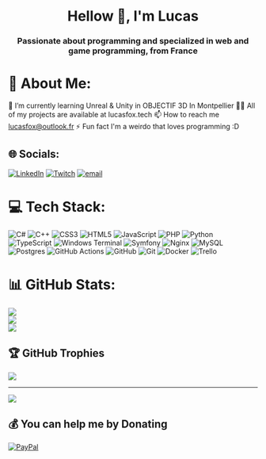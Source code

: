 <h1 align="center">Hellow 👋, I'm Lucas</h1>
<h3 align="center">Passionate about programming and specialized in web and game programming, from France</h3>

# 💫 About Me:
🌱 I’m currently learning Unreal & Unity in OBJECTIF 3D In Montpellier
👨‍💻 All of my projects are available at lucasfox.tech
📫 How to reach me lucasfox@outlook.fr
⚡ Fun fact I'm a weirdo that loves programming :D


## 🌐 Socials:
[![LinkedIn](https://img.shields.io/badge/LinkedIn-%230077B5.svg?logo=linkedin&logoColor=white)](https://linkedin.com/in/lucas-bruel-547179278) [![Twitch](https://img.shields.io/badge/Twitch-%239146FF.svg?logo=Twitch&logoColor=white)](https://twitch.tv/luriusfox) [![email](https://img.shields.io/badge/Email-D14836?logo=gmail&logoColor=white)](mailto:lucasfox@outlook.fr) 

# 💻 Tech Stack:
![C#](https://img.shields.io/badge/c%23-%23239120.svg?style=for-the-badge&logo=csharp&logoColor=white) ![C++](https://img.shields.io/badge/c++-%2300599C.svg?style=for-the-badge&logo=c%2B%2B&logoColor=white) ![CSS3](https://img.shields.io/badge/css3-%231572B6.svg?style=for-the-badge&logo=css3&logoColor=white) ![HTML5](https://img.shields.io/badge/html5-%23E34F26.svg?style=for-the-badge&logo=html5&logoColor=white) ![JavaScript](https://img.shields.io/badge/javascript-%23323330.svg?style=for-the-badge&logo=javascript&logoColor=%23F7DF1E) ![PHP](https://img.shields.io/badge/php-%23777BB4.svg?style=for-the-badge&logo=php&logoColor=white) ![Python](https://img.shields.io/badge/python-3670A0?style=for-the-badge&logo=python&logoColor=ffdd54) ![TypeScript](https://img.shields.io/badge/typescript-%23007ACC.svg?style=for-the-badge&logo=typescript&logoColor=white) ![Windows Terminal](https://img.shields.io/badge/Windows%20Terminal-%234D4D4D.svg?style=for-the-badge&logo=windows-terminal&logoColor=white) ![Symfony](https://img.shields.io/badge/symfony-%23000000.svg?style=for-the-badge&logo=symfony&logoColor=white) ![Nginx](https://img.shields.io/badge/nginx-%23009639.svg?style=for-the-badge&logo=nginx&logoColor=white) ![MySQL](https://img.shields.io/badge/mysql-4479A1.svg?style=for-the-badge&logo=mysql&logoColor=white) ![Postgres](https://img.shields.io/badge/postgres-%23316192.svg?style=for-the-badge&logo=postgresql&logoColor=white) ![GitHub Actions](https://img.shields.io/badge/github%20actions-%232671E5.svg?style=for-the-badge&logo=githubactions&logoColor=white) ![GitHub](https://img.shields.io/badge/github-%23121011.svg?style=for-the-badge&logo=github&logoColor=white) ![Git](https://img.shields.io/badge/git-%23F05033.svg?style=for-the-badge&logo=git&logoColor=white) ![Docker](https://img.shields.io/badge/docker-%230db7ed.svg?style=for-the-badge&logo=docker&logoColor=white) ![Trello](https://img.shields.io/badge/Trello-%23026AA7.svg?style=for-the-badge&logo=Trello&logoColor=white)
# 📊 GitHub Stats:
![](https://github-readme-stats.vercel.app/api?username=Lurius-Kitsune&theme=algolia&hide_border=false&include_all_commits=false&count_private=true)<br/>
![](https://nirzak-streak-stats.vercel.app/?user=Lurius-Kitsune&theme=algolia&hide_border=false)<br/>
![](https://github-readme-stats.vercel.app/api/top-langs/?username=Lurius-Kitsune&theme=algolia&hide_border=false&include_all_commits=false&count_private=true&layout=compact)

## 🏆 GitHub Trophies
![](https://github-profile-trophy.vercel.app/?username=Lurius-Kitsune&theme=tokyonight&no-frame=false&no-bg=false&margin-w=4)

---
[![](https://visitcount.itsvg.in/api?id=Lurius-Kitsune&icon=2&color=0)](https://visitcount.itsvg.in)

  ## 💰 You can help me by Donating
  [![PayPal](https://img.shields.io/badge/PayPal-00457C?style=for-the-badge&logo=paypal&logoColor=white)](https://paypal.me/lucasfox@outlook.fr) 

  
<!-- Proudly created with GPRM ( https://gprm.itsvg.in ) -->
